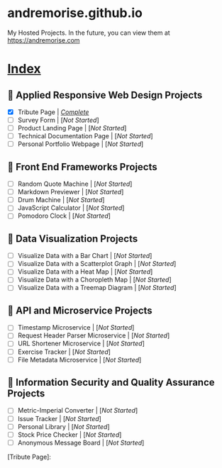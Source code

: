 # andremorise.github.io
My Hosted Projects.
In the future, you can view them at https://andremorise.com

# [Index]

## :large_blue_diamond: Applied Responsive Web Design Projects
- [x] Tribute Page | [*Complete*](https://andremorise.github.io/fcc-projects/Tribute_Page/tribute.html "Tribute Page")
- [ ] Survey Form | [*Not Started*]
- [ ] Product Landing Page | [*Not Started*]
- [ ] Technical Documentation Page | [*Not Started*]
- [ ] Personal Portfolio Webpage | [*Not Started*]

## :large_blue_diamond: Front End Frameworks Projects
- [ ] Random Quote Machine | [*Not Started*]
- [ ] Markdown Previewer | [*Not Started*]
- [ ] Drum Machine | [*Not Started*]
- [ ] JavaScript Calculator | [*Not Started*]
- [ ] Pomodoro Clock | [*Not Started*]

## :large_blue_diamond: Data Visualization Projects
- [ ] Visualize Data with a Bar Chart | [*Not Started*]
- [ ] Visualize Data with a Scatterplot Graph | [*Not Started*]
- [ ] Visualize Data with a Heat Map | [*Not Started*]
- [ ] Visualize Data with a Choropleth Map | [*Not Started*]
- [ ] Visualize Data with a Treemap Diagram | [*Not Started*]

## :large_blue_diamond: API and Microservice Projects
- [ ] Timestamp Microservice | [*Not Started*]
- [ ] Request Header Parser Microservice | [*Not Started*]
- [ ] URL Shortener Microservice | [*Not Started*]
- [ ] Exercise Tracker | [*Not Started*]
- [ ] File Metadata Microservice | [*Not Started*]

## :large_blue_diamond: Information Security and Quality Assurance Projects
- [ ] Metric-Imperial Converter | [*Not Started*]
- [ ] Issue Tracker | [*Not Started*]
- [ ] Personal Library | [*Not Started*]
- [ ] Stock Price Checker | [*Not Started*]
- [ ] Anonymous Message Board | [*Not Started*]

[index]: https://andremorise.github.io/index.html
[Tribute Page]: 
